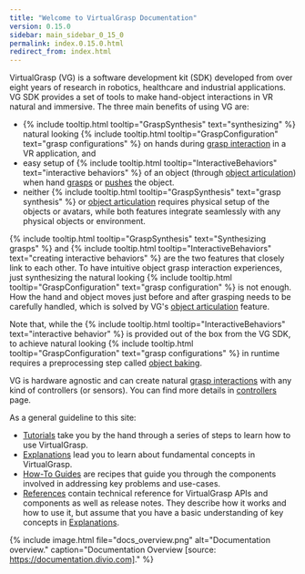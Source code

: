 ```yaml
---
title: "Welcome to VirtualGrasp Documentation"
version: 0.15.0
sidebar: main_sidebar_0_15_0
permalink: index.0.15.0.html
redirect_from: index.html
---
```


VirtualGrasp (VG) is a software development kit (SDK) developed from over eight years of research in robotics, healthcare and industrial applications.
VG SDK provides a set of tools to make hand-object interactions in VR natural and immersive. The three main benefits of using VG are:
* {% include tooltip.html tooltip="GraspSynthesis" text="synthesizing" %} natural looking {% include tooltip.html tooltip="GraspConfiguration" text="grasp configurations" %} on hands during [grasp interaction](grasp_interaction.0.15.0.html) in a VR application, and
* easy setup of {% include tooltip.html tooltip="InteractiveBehaviors" text="interactive behaviors" %} of an object (through [object articulation](object_articulation.0.15.0.html)) when hand [grasps](grasp_interaction.0.15.0.html) or [pushes](push_interaction.0.15.0.html) the object. 
* neither {% include tooltip.html tooltip="GraspSynthesis" text="grasp synthesis" %} or [object articulation](object_articulation.0.15.0.html) requires physical setup of the objects or avatars, while both features integrate seamlessly with any physical objects or environment.

{% include tooltip.html tooltip="GraspSynthesis" text="Synthesizing grasps" %} and {% include tooltip.html tooltip="InteractiveBehaviors" text="creating interactive behaviors" %} are the two features that closely link to each other. 
To have intuitive object grasp interaction experiences, just synthesizing the natural looking 
{% include tooltip.html tooltip="GraspConfiguration" text="grasp configuration" %} is not enough. How the hand and object moves just before and after grasping needs to be carefully handled, which is solved by VG's [object articulation](object_articulation.0.15.0.html) feature.

Note that, while the {% include tooltip.html tooltip="InteractiveBehaviors" text="interactive behavior" %} is provided out of the box from the VG SDK, 
to achieve natural looking {% include tooltip.html tooltip="GraspConfiguration" text="grasp configurations" %} in runtime
requires a preprocessing step called [object baking](object_baking.0.15.0.html).

VG is hardware agnostic and can create natural [grasp interactions](grasp_interaction.0.15.0.html) with any kind of controllers (or sensors). 
You can find more details in [controllers](controllers.0.15.0.html) page.

As a general guideline to this site:

* [Tutorials](unity_get_started_installation.0.15.0.html) take you by the hand through a series of steps to learn how to use VirtualGrasp.
* [Explanations](controllers.0.15.0.html) lead you to learn about fundamental concepts in VirtualGrasp.
* [How-To Guides](unity_component_myvirtualgrasp.0.15.0.html) are recipes that guide you through the components involved in addressing key problems and use-cases.
* [References](virtualgrasp_unityapi.0.15.0.html) contain technical reference for VirtualGrasp APIs and components as well as release notes. They describe how it works and how to use it,
 but assume that you have a basic understanding of key concepts in [Explanations](controllers.0.15.0.html).

{% include image.html file="docs_overview.png" alt="Documentation overview." caption="Documentation Overview [source: https://documentation.divio.com]." %}